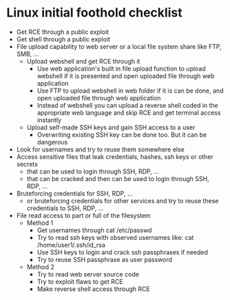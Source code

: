 # Linux initial foothold checklist
* Get RCE through a public exploit
* Get shell through a public exploit
* File upload capability to web server or a local file system share like FTP, SMB, ...
  * Upload webshell and get RCE through it
    * Use web application's built in file upload function to upload webshell if it is presented and open uploaded file through web application
    * Use FTP to upload webshell in web folder if it is can be done, and open uploaded file through web application
    * Instead of webshell you can upload a reverse shell coded in the appropriate web language and skip RCE and get terminal access instantly
  * Upload self-made SSH keys and gain SSH access to a user
    * Overwriting existing SSH key can be done too. But it can be dangerous
* Look for usernames and try to reuse them somewhere else
* Access sensitive files that leak credentials, hashes, ssh keys or other secrets
  * that can be used to login through SSH, RDP, ...
  * that can be cracked and then can be used to login through SSH, RDP, ...
* Bruteforcing credentials for SSH, RDP, ...
  * or bruteforcing credentials for other services and try to reuse these credentials to SSH, RDP, ...
* File read access to part or full of the filesystem
  * Method 1
    * Get usernames through cat /etc/passwd
    * Try to read ssh keys with observed usernames like: cat /home/user1/.ssh/id_rsa
    * Use SSH keys to login and crack ssh passphrases if needed
    * Try to reuse SSH passphrase as user password
  * Method 2
    * Try to read web server source code
    * Try to exploit flaws to get RCE
    * Make reverse shell access through RCE
